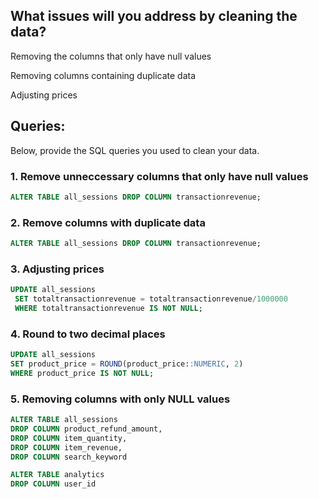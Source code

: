 ## What issues will you address by cleaning the data?

Removing the columns that only have null values

Removing columns containing duplicate data

Adjusting prices






## Queries:
Below, provide the SQL queries you used to clean your data.

### 1. Remove unneccessary columns that only have null values
```SQL
ALTER TABLE all_sessions DROP COLUMN transactionrevenue;
```
### 2. Remove columns with duplicate data
```SQL
ALTER TABLE all_sessions DROP COLUMN transactionrevenue;
```
### 3. Adjusting prices
```SQL
UPDATE all_sessions
 SET totaltransactionrevenue = totaltransactionrevenue/1000000
 WHERE totaltransactionrevenue IS NOT NULL;
 ```
### 4. Round to two decimal places
 ```SQL
UPDATE all_sessions
SET product_price = ROUND(product_price::NUMERIC, 2)
WHERE product_price IS NOT NULL;
 ```
### 5. Removing columns with only NULL values
```SQL
ALTER TABLE all_sessions
DROP COLUMN product_refund_amount,
DROP COLUMN item_quantity,
DROP COLUMN item_revenue,
DROP COLUMN search_keyword
```
```SQL
ALTER TABLE analytics
DROP COLUMN user_id
```

